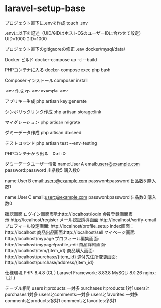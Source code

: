# laravel-setup-base
プロジェクト直下に.envを作成
touch .env

.envに以下を記述（UID/GIDはホストOSのユーザーIDに合わせて設定）
UID=1000
GID=1000

プロジェクト直下のgitignoreの修正
.env
docker/mysql/data/

Docker ビルド 
docker-compose up -d --build

PHPコンテナに入る 
docker-compose exec php bash

Composer インストール 
composer install

.env 作成 
cp .env.example .env

アプリキー生成 
php artisan key:generate

シンボリックリンク作成
php artisan storage:link

マイグレーション
php artisan migrate

ダミーデータ作成
php artisan db:seed

テストコマンド
php artisan test --env=testing

PHPコンテナから出る　Ctrl+D

ダミーデータユーザー情報
name:User A
email:usera@example.com
password:password
出品数5
購入数0

name:User B
email:userb@example.com
password:password
出品数5
購入数1

name:User C
email:userc@example.com
password:password
出品数0
購入数0


確認画面
ログイン画面表示:http://localhost/login
会員登録画面表示:http://localhost/register
メール認証誘導画面:http://localhost/verify-email
プロフィール設定画面: http://localhost/profile_setup
index画面：http://localhost
商品出品画面:http://localhost/sell
マイページ画面: http://localhost/mypage
プロフィール編集画面: http://localhost/mypage/profile_edit
商品詳細画面: http://localhost/item/{item_id}
商品購入画面: http://localhost/purchase/{item_id}
送付先住所変更画面: http://localhost/purchase/address/{item_id}


仕様環境
PHP: 8.4.8 (CLI)
Laravel Framework: 8.83.8 
MySQL: 8.0.26
nginx: 1.21.1

テーブル相関
usersとproducts:一対多
purchasesとproducts:1対1
usersとpurchases:1対多
usersとcomments:一対多
usersとfavorites:一対多
commentsとproducts:多対1
commentsとfavorites:多対1

